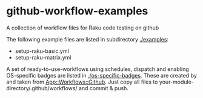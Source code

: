 # github-workflow-examples

A collection of workflow files for Raku code testing on github

The following example files are listed in subdirectory [./examples](./examples):

+ setup-raku-basic.yml
+ setup-raku-matrix.yml

A set of ready-to-use-workflows using schedules, dispatch and enabling OS-specific badges are listed in [./os-specific-badges](./os-specific-badges). These are created by and taken from [App::Workflows::Github](https://raku.land/zef:zero-overhead/App::Workflows::Github). Just copy all files to your-module-directory/.github/workflows/ and commit & push.

